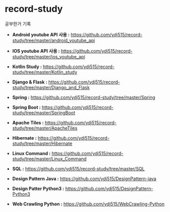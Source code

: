 # record-study

공부한거 기록

- **Android youtube API 사용 :** https://github.com/ydj515/record-study/tree/master/android_youtube_api

- **IOS youtube API 사용 :** https://github.com/ydj515/record-study/tree/master/ios_youtube_api

- **Kotlin Study :** https://github.com/ydj515/record-study/tree/master/Kotlin_study

- **Django & Flask :** https://github.com/ydj515/record-study/tree/master/Django_and_Flask

- **Spring :** https://github.com/ydj515/record-study/tree/master/Spring

- **Spring Boot :** https://github.com/ydj515/record-study/tree/master/SpringBoot

- **Apache Tiles :** https://github.com/ydj515/record-study/tree/master/ApacheTiles

- **Hibernate :** https://github.com/ydj515/record-study/tree/master/Hibernate

- **Linux Command :** https://github.com/ydj515/record-study/tree/master/Linux_Command

- **SQL :** https://github.com/ydj515/record-study/tree/master/SQL

- **Design Pattern Java :** https://github.com/ydj515/DesignPattern-java

- **Design Patter Python3 :** https://github.com/ydj515/DesignPattern-Python3

- **Web Crawling Python :** https://github.com/ydj515/WebCrawling-Python
